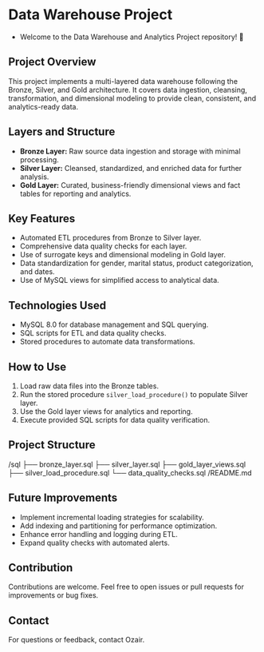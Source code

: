 # Data Warehouse Project
- Welcome to the Data Warehouse and Analytics Project repository! 🚀
## Project Overview
This project implements a multi-layered data warehouse following the Bronze, Silver, and Gold architecture. It covers data ingestion, cleansing, transformation, and dimensional modeling to provide clean, consistent, and analytics-ready data.

## Layers and Structure
- **Bronze Layer:** Raw source data ingestion and storage with minimal processing.
- **Silver Layer:** Cleansed, standardized, and enriched data for further analysis.
- **Gold Layer:** Curated, business-friendly dimensional views and fact tables for reporting and analytics.

## Key Features
- Automated ETL procedures from Bronze to Silver layer.
- Comprehensive data quality checks for each layer.
- Use of surrogate keys and dimensional modeling in Gold layer.
- Data standardization for gender, marital status, product categorization, and dates.
- Use of MySQL views for simplified access to analytical data.

## Technologies Used
- MySQL 8.0 for database management and SQL querying.
- SQL scripts for ETL and data quality checks.
- Stored procedures to automate data transformations.

## How to Use
1. Load raw data files into the Bronze tables.
2. Run the stored procedure `silver_load_procedure()` to populate Silver layer.
3. Use the Gold layer views for analytics and reporting.
4. Execute provided SQL scripts for data quality verification.

## Project Structure
/sql
├── bronze_layer.sql
├── silver_layer.sql
├── gold_layer_views.sql
├── silver_load_procedure.sql
└── data_quality_checks.sql
/README.md

## Future Improvements
- Implement incremental loading strategies for scalability.
- Add indexing and partitioning for performance optimization.
- Enhance error handling and logging during ETL.
- Expand quality checks with automated alerts.

## Contribution
Contributions are welcome. Feel free to open issues or pull requests for improvements or bug fixes.

## Contact
For questions or feedback, contact Ozair.

